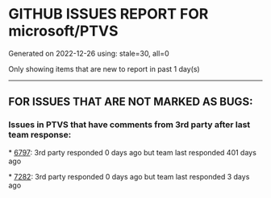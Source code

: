 
# GITHUB ISSUES REPORT FOR microsoft/PTVS


Generated on 2022-12-26 using: stale=30, all=0


Only showing items that are new to report in past 1 day(s)


---

## FOR ISSUES THAT ARE NOT MARKED AS BUGS:


### Issues in PTVS that have comments from 3rd party after last team response:


\* [6797](https://github.com/microsoft/PTVS/issues/6797 "VS2022 no longer allows mapping file extensions to the Python editor"): 3rd party responded 0 days ago but team last responded 401 days ago

\* [7282](https://github.com/microsoft/PTVS/issues/7282 "The variable is not visible after the match statement."): 3rd party responded 0 days ago but team last responded 3 days ago
